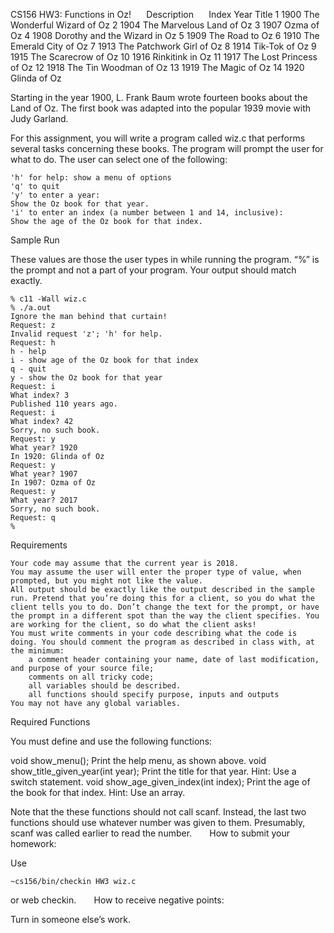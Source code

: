 
CS156 HW3: Functions in Oz!                
Description                
Index	Year	Title
1	1900	The Wonderful Wizard of Oz
2	1904	The Marvelous Land of Oz
3	1907	Ozma of Oz
4	1908	Dorothy and the Wizard in Oz
5	1909	The Road to Oz
6	1910	The Emerald City of Oz
7	1913	The Patchwork Girl of Oz
8	1914	Tik-Tok of Oz
9	1915	The Scarecrow of Oz
10	1916	Rinkitink in Oz
11	1917	The Lost Princess of Oz
12	1918	The Tin Woodman of Oz
13	1919	The Magic of Oz
14	1920	Glinda of Oz

Starting in the year 1900, L. Frank Baum wrote fourteen books about the Land of Oz. The first book was adapted into the popular 1939 movie with Judy Garland.                 

For this assignment, you will write a program called wiz.c that performs several tasks concerning these books. The program will prompt the user for what to do. The user can select one of the following:                 

    'h' for help: show a menu of options
    'q' to quit
    'y' to enter a year:
    Show the Oz book for that year.
    'i' to enter an index (a number between 1 and 14, inclusive):
    Show the age of the Oz book for that index. 

Sample Run                

These values are those the user types in while running the program. “%” is the prompt and not a part of your program. Your output should match exactly.                 

    % c11 -Wall wiz.c
    % ./a.out
    Ignore the man behind that curtain!
    Request: z
    Invalid request 'z'; 'h' for help.
    Request: h
    h - help
    i - show age of the Oz book for that index
    q - quit
    y - show the Oz book for that year
    Request: i
    What index? 3
    Published 110 years ago.
    Request: i
    What index? 42
    Sorry, no such book.
    Request: y
    What year? 1920
    In 1920: Glinda of Oz
    Request: y
    What year? 1907
    In 1907: Ozma of Oz
    Request: y
    What year? 2017
    Sorry, no such book.
    Request: q
    % 

Requirements                

    Your code may assume that the current year is 2018.
    You may assume the user will enter the proper type of value, when prompted, but you might not like the value.
    All output should be exactly like the output described in the sample run. Pretend that you’re doing this for a client, so you do what the client tells you to do. Don’t change the text for the prompt, or have the prompt in a different spot than the way the client specifies. You are working for the client, so do what the client asks!
    You must write comments in your code describing what the code is doing. You should comment the program as described in class with, at the minimum:
        a comment header containing your name, date of last modification, and purpose of your source file;
        comments on all tricky code;
        all variables should be described.
        all functions should specify purpose, inputs and outputs 
    You may not have any global variables. 

Required Functions                

You must define and use the following functions:                 

void show_menu();
    Print the help menu, as shown above. 
void show_title_given_year(int year);
    Print the title for that year. Hint: Use a switch statement. 
void show_age_given_index(int index);
    Print the age of the book for that index. Hint: Use an array. 

Note that the these functions should not call scanf. Instead, the last two functions should use whatever number was given to them. Presumably, scanf was called earlier to read the number.                 
How to submit your homework:                

Use                 

    ~cs156/bin/checkin HW3 wiz.c

or web checkin.                 
How to receive negative points:                

Turn in someone else’s work.                 

